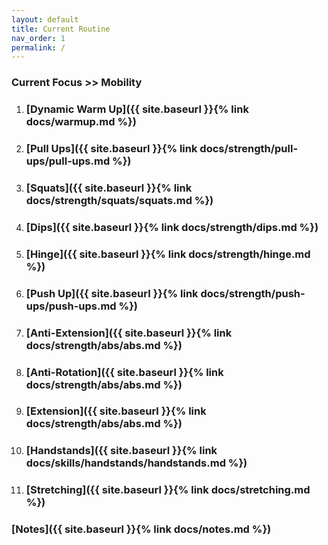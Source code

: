 ```yaml
---
layout: default
title: Current Routine
nav_order: 1
permalink: /
---
```


### Current Focus >> Mobility

1. ### [Dynamic Warm Up]({{ site.baseurl }}{% link docs/warmup.md %})
2. ### [Pull Ups]({{ site.baseurl }}{% link docs/strength/pull-ups/pull-ups.md %})
3. ### [Squats]({{ site.baseurl }}{% link docs/strength/squats/squats.md %})
4. ### [Dips]({{ site.baseurl }}{% link docs/strength/dips.md %})
5. ### [Hinge]({{ site.baseurl }}{% link docs/strength/hinge.md %})
6. ### [Push Up]({{ site.baseurl }}{% link docs/strength/push-ups/push-ups.md %})
7. ### [Anti-Extension]({{ site.baseurl }}{% link docs/strength/abs/abs.md %})
8. ### [Anti-Rotation]({{ site.baseurl }}{% link docs/strength/abs/abs.md %})
9. ### [Extension]({{ site.baseurl }}{% link docs/strength/abs/abs.md %})
10. ### [Handstands]({{ site.baseurl }}{% link docs/skills/handstands/handstands.md %})
11. ### [Stretching]({{ site.baseurl }}{% link docs/stretching.md %})

### [Notes]({{ site.baseurl }}{%  link docs/notes.md %})

